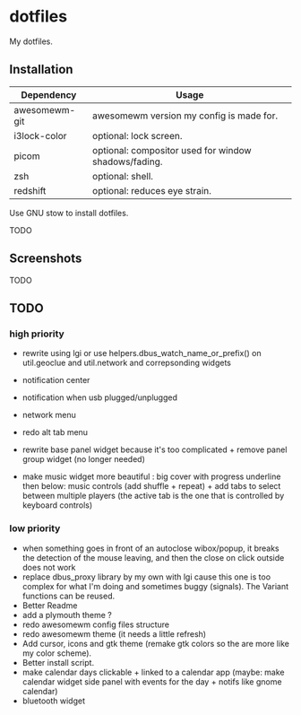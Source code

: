 # dotfiles

My dotfiles.

## Installation

| Dependency | Usage |
| - | - |
| awesomewm-git | awesomewm version my config is made for. |
| i3lock-color | optional: lock screen. |
| picom | optional: compositor used for window shadows/fading. |
| zsh | optional: shell. |
| redshift | optional: reduces eye strain. |

Use GNU stow to install dotfiles.

TODO

## Screenshots

TODO

## TODO

### high priority
- rewrite using lgi or use helpers.dbus_watch_name_or_prefix() on util.geoclue and util.network and correpsonding widgets
- notification center
- notification when usb plugged/unplugged
- network menu
- redo alt tab menu
- rewrite base panel widget because it's too complicated + remove panel group widget (no longer needed)

- make music widget more beautiful : big cover with progress underline then below: music controls (add shuffle + repeat) + add tabs to select between multiple players (the active tab is the one that is controlled by keyboard controls)

### low priority
- when something goes in front of an autoclose wibox/popup, it breaks the detection of the mouse leaving, and then the close on click outside does not work
- replace dbus_proxy library by my own with lgi cause this one is too complex for what I'm doing and sometimes buggy (signals). The Variant functions can be reused.
- Better Readme
- add a plymouth theme ?
- redo awesomewm config files structure
- redo awesomewm theme (it needs a little refresh)
- Add cursor, icons and gtk theme (remake gtk colors so the are more like my color scheme).
- Better install script.
- make calendar days clickable + linked to a calendar app (maybe: make calendar widget side panel with events for the day + notifs like gnome calendar)
- bluetooth widget


<!-- -- set DesktopId as a string (s) set to awesomewm
-- dbus_proxy cannot set proxy properties (only cached ones so kinda useless)
-- so we set them manually
-- TODO use this as dbus set prop in my future dbus module
local s = GLib.Variant("s", "awesome")
Gio.DBusProxy.call_sync(
    client._proxy,
    "org.freedesktop.DBus.Properties.Set",
    GLib.Variant("(ssv)", {"org.freedesktop.GeoClue2.Client", "DesktopId", s}),
    Gio.DBusCallFlags.NONE,
    -1
) -->
